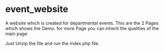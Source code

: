 # event_website
A website which is created for departmental events. This are the 2 Pages which shows the Demo. for more Page you can inherit the qualities of the main page

Just Unzip the file and run the index.php file.
